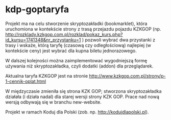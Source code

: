 # kdp-goptaryfa

Projekt ma na celu stworzenie skryptozakładki (bookmarklet), która uruchomiona
w kontekście strony z trasą przejazdu pojazdu KZKGOP (np.
http://rozklady.kzkgop.com.pl/rozklad/pokaz_kurs.php?id_kursu=1741348&nr_przystanku=1
) pozwoli wybrać dwa przystanki z trasy i wskaże, którą taryfę (czasową czy
odległościową) najlepiej (w kontekście ceny) jest wybrać dla kupna biletu jednorazowego.

W dalszej kolejności można zaimplementować wygodniejszą formę używania niż skryptozakładka,
czyli dodatki (addon) dla przeglądarek.

Aktualna taryfa KZKGOP jest na stronie
http://www.kzkgop.com.pl/strony/p-1-cennik-oplat.html

W międzyczasie zmieniła się strona KZK GOP; stworzona skryptozakładka działała (i działa nadal)
dla starej wersji strony KZK GOP. Prace nad nową wersją odbywają się w branchu new-website.

Projekt w ramach Koduj dla Polski (zob. np. http://kodujdlapolski.pl).
